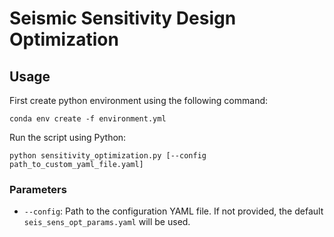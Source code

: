 
# Seismic Sensitivity Design Optimization


## Usage
First create python environment using the following command:

```
conda env create -f environment.yml
```

Run the script using Python:

```
python sensitivity_optimization.py [--config path_to_custom_yaml_file.yaml]
```

### Parameters

- `--config`: Path to the configuration YAML file. If not provided, the default `seis_sens_opt_params.yaml` will be used.



